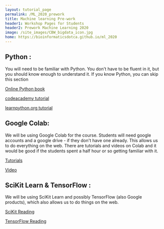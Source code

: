 ```yaml
---
layout: tutorial_page
permalink: /ML_2020_prework
title: Machine learning Pre-work
header1: Workshop Pages for Students
header2: Prework Machine Learning 2020
image: /site_images/CBW_bigdata_icon.jpg
home: https://bioinformaticsdotca.github.io/ml_2020
---
```


## Python : 
You will need to be familiar with Python. You don't have to be fluent in it, but you should know enough to understand it. 
If you know Python, you can skip this section

[Online Python book](https://drive.google.com/file/d/1t_ewL7Va3yCQRV8k4KvBeOs16mDGCijl/view?usp=sharing)

[codeacademy tutorial](https://www.codecademy.com/learn/learn-python)

[learnpython.org tutorial](https://www.learnpython.org/)



## Google Colab:
We will be using Google Colab for the course. Students will need google accounts and a google drive - if they don't have one already. This allows us to do everything on the web. 
There are tutorials and videos on Colab and it would be good if the students spent a half hour or so getting familiar with it.

[Tutorials](https://colab.research.google.com/notebooks/intro.ipynb)

[Video](https://www.youtube.com/watch?v=inN8seMm7UI)


## SciKit Learn & TensorFlow :
 We will be using SciKit Learn and possibly TensorFlow (also Google products), which also allows us to do things on the web.
 
 [SciKit Reading](https://scikit-learn.org/stable/tutorial/index.html)
 
 [TensorFlow Reading](https://www.tensorflow.org/tutorials)

